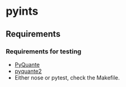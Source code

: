 # pyints

## Requirements

### Requirements for testing

* [PyQuante](https://github.com/berquist/pyquante)
* [pyquante2](https://github.com/rpmuller/pyquante2)
* Either nose or pytest, check the Makefile.
